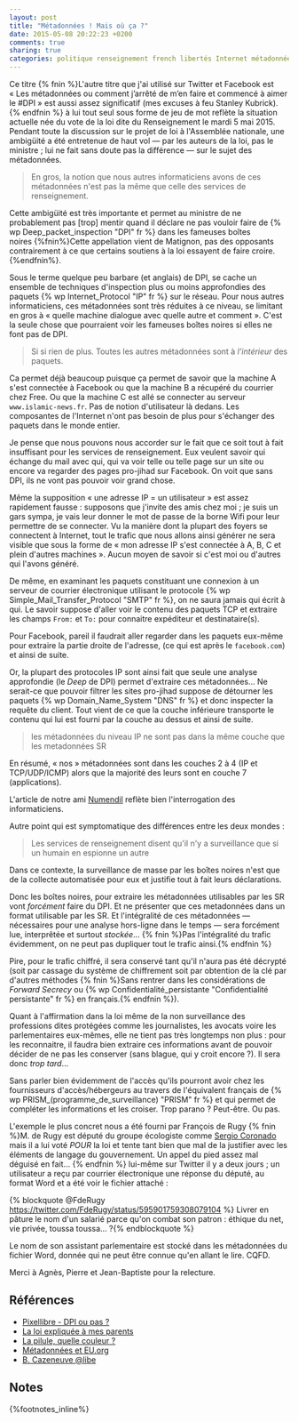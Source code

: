 ```yaml
---
layout: post
title: "Métadonnées ! Mais où ça ?"
date: 2015-05-08 20:22:23 +0200
comments: true
sharing: true
categories: politique renseignement french libertés Internet métadonnées
---
```


Ce titre {% fnin %}L'autre titre que j'ai utilisé sur Twitter et Facebook est « Les métadonnées ou comment j’arrêté de m’en faire et commencé à aimer le ‪#‎DPI‬ » est aussi assez significatif (mes excuses à feu Stanley Kubrick).{% endfnin %} à lui tout seul sous forme de jeu de mot reflète la situation actuelle née du vote de la loi dite du Renseignement le mardi 5 mai 2015. Pendant toute la discussion sur le projet de loi à l'Assemblée nationale, une ambigüité a été entretenue de haut vol — par les auteurs de la loi, pas le ministre ; lui ne fait sans doute pas la différence — sur le sujet des métadonnées.

>En gros, la notion que nous autres informaticiens avons de ces métadonnées n'est pas la même que celle des services de renseignement.

Cette ambigüité est très importante et permet au ministre de ne probablement pas [trop] mentir quand il déclare ne pas vouloir faire de {% wp Deep_packet_inspection "DPI" fr %} dans les fameuses boîtes noires {%fnin%}Cette appellation vient de Matignon, pas des opposants contrairement à ce que certains soutiens à la loi essayent de faire croire.{%endfnin%}.
<!--more-->
Sous le terme quelque peu barbare (et anglais) de DPI, se cache un ensemble de techniques d'inspection plus ou moins approfondies des paquets {% wp Internet_Protocol "IP" fr %} sur le réseau. Pour nous autres informaticiens, ces métadonnées sont très réduites à ce niveau, se limitant en gros à « quelle machine dialogue avec quelle autre et comment ». C'est la seule chose que pourraient voir les fameuses boîtes noires si elles ne font pas de DPI. 

>Si si rien de plus. Toutes les autres métadonnées sont à *l'intérieur* des paquets.

Ca permet déjà beaucoup puisque ça permet de savoir que la machine A s'est connectée à Facebook ou que la machine B a récupéré du courrier chez Free. Ou que la machine C est allé se connecter au serveur `www.islamic-news.fr`. Pas de notion d'utilisateur là dedans. Les composantes de l'Internet n'ont pas besoin de plus pour s'échanger des paquets dans le monde entier.

Je pense que nous pouvons nous accorder sur le fait que ce soit tout à fait insuffisant pour les services de renseignement. Eux veulent savoir qui échange du mail avec qui, qui va voir telle ou telle page sur un site ou encore va regarder des pages pro-jihad sur Facebook. On voit que sans DPI, ils ne vont pas pouvoir voir grand chose.

Même la supposition « une adresse IP = un utilisateur » est assez rapidement fausse : supposons que j'invite des amis chez moi ; je suis un gars sympa, je vais leur donner le mot de passe de la borne Wifi pour leur permettre de se connecter. Vu la manière dont la plupart des foyers se connectent à Internet, tout le trafic que nous allons ainsi générer ne sera visible que sous la forme de « mon adresse IP s'est connectée à A, B, C et plein d'autres machines ». Aucun moyen de savoir si c'est moi ou d'autres qui l'avons généré.

De même, en examinant les paquets constituant une connexion à un serveur de courrier électronique utilisant le protocole {% wp Simple_Mail_Transfer_Protocol "SMTP" fr %}, on ne saura jamais qui écrit à qui. Le savoir suppose d'aller voir le contenu des paquets TCP et extraire les champs `From:` et `To:` pour connaitre expéditeur et destinataire(s). 

Pour Facebook, pareil il faudrait aller regarder dans les paquets eux-même pour extraire la partie droite de l'adresse, (ce qui est après le `facebook.com`) et ainsi de suite.

Or, la plupart des protocoles IP sont ainsi fait que seule une analyse approfondie (le *Deep* de DPI) permet d'extraire ces métadonnées… Ne serait-ce que pouvoir filtrer les sites pro-jihad suppose de détourner les paquets {% wp Domain_Name_System "DNS" fr %} et donc inspecter la requête du client. Tout vient de ce que la couche inférieure transporte le contenu qui lui est fourni par la couche au dessus et ainsi de suite.

>les métadonnées du niveau IP ne sont pas dans la même couche que les metadonnées SR

En résumé, « nos » métadonnées sont dans les couches 2 à 4 (IP et TCP/UDP/ICMP) alors que la majorité des leurs sont en couche 7 (applications). 

L'article de notre ami [Numendil](https://twitter.com/Numendil) reflète bien l'interrogation des informaticiens.

Autre point qui est symptomatique des différences entre les deux mondes :

>Les services de renseignement disent qu'il n'y a surveillance que si un humain en espionne un autre

Dans ce contexte, la surveillance de masse par les boîtes noires n'est que de la collecte automatisée pour eux et justifie tout à fait leurs déclarations.

Donc les boîtes noires, pour extraire les métadonnées utilisables par les SR vont *forcément* faire du DPI. Et ne présenter que ces metadonnées dans un format utilisable par les SR. Et l'intégralité de ces métadonnées  — nécessaires pour une analyse hors-ligne dans le temps — sera forcément lue, interprêtée et surtout *stockée*… {% fnin %}Pas l'intégralité du trafic évidemment, on ne peut pas dupliquer tout le trafic ainsi.{% endfnin %}

Pire, pour le trafic chiffré, il sera conservé tant qu'il n'aura pas été décrypté (soit par cassage du système de chiffrement soit par obtention de la clé par d'autres méthodes {% fnin %}Sans rentrer dans les considérations de *Forward Secrecy* ou {% wp Confidentialité_persistante "Confidentialité persistante" fr %} en français.{% endfnin %}). 

Quant à l'affirmation dans la loi même de la non surveillance des professions dites protégées comme les journalistes, les avocats voire les parlementaires eux-mêmes, elle ne tient pas très longtemps non plus : pour les reconnaitre, il faudra bien extraire ces informations avant de pouvoir décider de ne pas les conserver (sans blague, qui y croit encore ?). Il sera donc *trop tard*…

Sans parler bien évidemment de l'accès qu'ils pourront avoir chez les fournisseurs d'accès/hébergeurs au travers de l'équivalent français de {% wp PRISM_(programme_de_surveillance) "PRISM" fr %} et qui permet de compléter les informations et les croiser. Trop parano ? Peut-être. Ou pas.

L'exemple le plus concret nous a été fourni par François de Rugy {% fnin %}M. de Rugy est député du groupe écologiste comme [Sergio Coronado](https://twitter.com/sergiocoronado) mais il a lui voté *POUR* la loi et tente tant bien que mal de la justifier avec les éléments de langage du gouvernement. Un appel du pied assez mal déguisé en fait… {% endfnin %} lui-même sur Twitter il y a deux jours ; un utilisateur a reçu par courrier électronique une réponse du député, au format Word et a été voir le fichier attaché :

{% blockquote @FdeRugy https://twitter.com/FdeRugy/status/595901759308079104 %}
Livrer en pâture le nom d'un salarié parce qu'on combat son patron :  éthique du net, vie privée, toussa toussa... ?{% endblockquote %}

Le nom de son assistant parlementaire est stocké dans les métadonnées du fichier Word, donnée qui ne peut être connue qu'en allant le lire. CQFD.

Merci à Agnès, Pierre et Jean-Baptiste pour la relecture. 

Références
----------
- [Pixellibre - DPI ou pas ?](http://pixellibre.net/2015/04/les-boites-noires-si-ce-nest-pas-du-dpi-quest-ce-que-ca-sera/)
- [La loi expliquée à mes parents](http://blog.jbfavre.org/2015/04/07/loi-renseignement-expliquee-simplement/)
- [La pilule, quelle couleur ?](http://blog.jbfavre.org/2015/04/20/la-pilule-vous-la-preferez-bleue-ou-rouge/)
- [Métadonnées et EU.org](http://signal.eu.org/blog/2015/04/20/eu-org-les-metadonnees-et-la-loi-renseignement/)
- [B. Cazeneuve @libe](http://www.liberation.fr/societe/2015/04/10/parler-de-surveillance-generalisee-est-un-mensonge_1238662) 

Notes
-----
{%footnotes_inline%}
